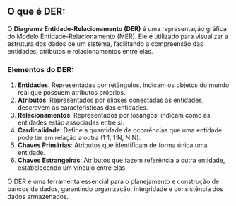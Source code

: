 ## O que é DER:
O **Diagrama Entidade-Relacionamento (DER)** é uma representação gráfica do Modelo Entidade-Relacionamento (MER). Ele é utilizado para visualizar a estrutura dos dados de um sistema, facilitando a compreensão das entidades, atributos e relacionamentos entre elas.

### Elementos do DER:
1. **Entidades**: Representadas por retângulos, indicam os objetos do mundo real que possuem atributos próprios.
2. **Atributos**: Representados por elipses conectadas às entidades, descrevem as características das entidades.
3. **Relacionamentos**: Representados por losangos, indicam como as entidades estão associadas entre si.
4. **Cardinalidade**: Define a quantidade de ocorrências que uma entidade pode ter em relação a outra (1:1, 1:N, N:N).
5. **Chaves Primárias**: Atributos que identificam de forma única uma entidade.
6. **Chaves Estrangeiras**: Atributos que fazem referência a outra entidade, estabelecendo um vínculo entre elas.

O DER é uma ferramenta essencial para o planejamento e construção de bancos de dados, garantindo organização, integridade e consistência dos dados armazenados.


